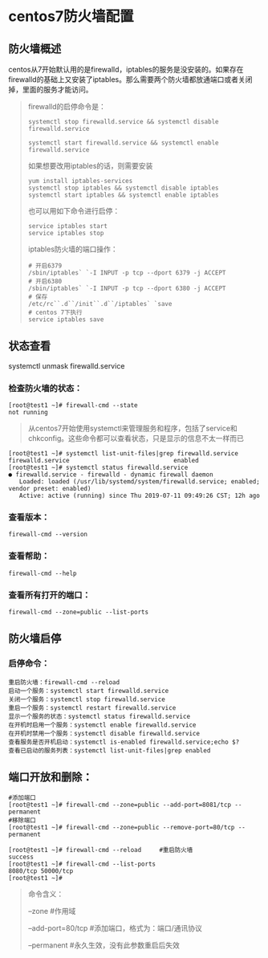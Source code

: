 # centos7防火墙配置

## 防火墙概述

centos从7开始默认用的是firewalld，iptables的服务是没安装的。如果存在firewalld的基础上又安装了iptables。那么需要两个防火墙都放通端口或者关闭掉，里面的服务才能访问。

> firewalld的启停命令是： 
>
> ```shell
> systemctl stop firewalld.service && systemctl disable firewalld.service
> 
> systemctl start firewalld.service && systemctl enable firewalld.service
> ```
>
> 如果想要改用iptables的话，则需要安装 
>
> ```shell
> yum install iptables-services 
> systemctl stop iptables && systemctl disable iptables
> systemctl start iptables && systemctl enable iptables
> ```
>
> 也可以用如下命令进行启停：
>
> ```shell
> service iptables start
> service iptables stop
> ```
>
> iptables防火墙的端口操作：
>
> ```
> # 开启6379
> /sbin/iptables` `-I INPUT -p tcp --dport 6379 -j ACCEPT
> # 开启6380
> /sbin/iptables` `-I INPUT -p tcp --dport 6380 -j ACCEPT
> # 保存
> /etc/rc``.d``/init``.d``/iptables` `save
> # centos 7下执行
> service iptables save
> ```

## 状态查看

systemctl unmask firewalld.service



### 检查防火墙的状态：

```shell
[root@test1 ~]# firewall-cmd --state
not running
```

> 从centos7开始使用systemctl来管理服务和程序，包括了service和chkconfig。这些命令都可以查看状态，只是显示的信息不太一样而已

```shell
[root@test1 ~]# systemctl list-unit-files|grep firewalld.service      
firewalld.service                             enabled 
[root@test1 ~]# systemctl status firewalld.service
● firewalld.service - firewalld - dynamic firewall daemon
   Loaded: loaded (/usr/lib/systemd/system/firewalld.service; enabled; vendor preset: enabled)
   Active: active (running) since Thu 2019-07-11 09:49:26 CST; 12h ago

```

### 查看版本：

```shell
firewall-cmd --version
```

### 查看帮助：

```shell
firewall-cmd --help
```

### 查看所有打开的端口：

```shell
firewall-cmd --zone=public --list-ports
```

## 防火墙启停
### 启停命令：

```shell
重启防火墙：firewall-cmd --reload
启动一个服务：systemctl start firewalld.service
关闭一个服务：systemctl stop firewalld.service
重启一个服务：systemctl restart firewalld.service
显示一个服务的状态：systemctl status firewalld.service
在开机时启用一个服务：systemctl enable firewalld.service
在开机时禁用一个服务：systemctl disable firewalld.service
查看服务是否开机启动：systemctl is-enabled firewalld.service;echo $?
查看已启动的服务列表：systemctl list-unit-files|grep enabled
```

## 端口开放和删除：

```shell
#添加端口
[root@test1 ~]# firewall-cmd --zone=public --add-port=8081/tcp --permanent
#移除端口
[root@test1 ~]# firewall-cmd --zone=public --remove-port=80/tcp --permanent

[root@test1 ~]# firewall-cmd --reload     #重启防火墙
success
[root@test1 ~]# firewall-cmd --list-ports
8080/tcp 50000/tcp
[root@test1 ~]# 
```

> 命令含义：
>
> –zone #作用域
>
> –add-port=80/tcp #添加端口，格式为：端口/通讯协议
>
> –permanent #永久生效，没有此参数重启后失效